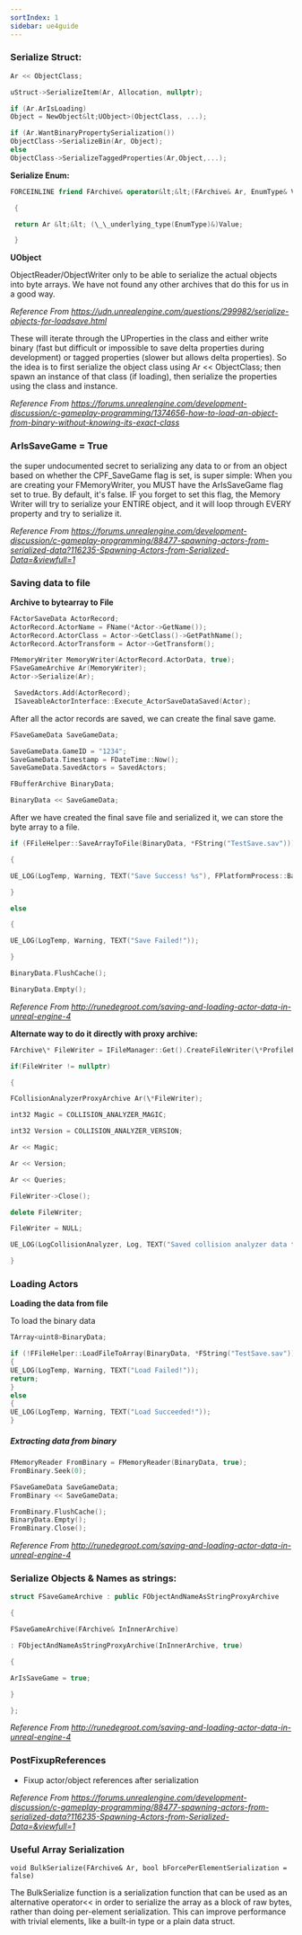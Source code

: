 ```yaml
---
sortIndex: 1
sidebar: ue4guide
---
```


### Serialize Struct:

```cpp
Ar << ObjectClass;

uStruct->SerializeItem(Ar, Allocation, nullptr);

if (Ar.ArIsLoading)
Object = NewObject&lt;UObject>(ObjectClass, ...);

if (Ar.WantBinaryPropertySerialization())
ObjectClass->SerializeBin(Ar, Object);
else
ObjectClass->SerializeTaggedProperties(Ar,Object,...);
```

**Serialize Enum:**

```cpp
FORCEINLINE friend FArchive& operator&lt;&lt;(FArchive& Ar, EnumType& Value)

 {

 return Ar &lt;&lt; (\_\_underlying_type(EnumType)&)Value;

 }
```

**UObject**

ObjectReader/ObjectWriter only to be able to serialize the actual objects into byte arrays. We have not found any other archives that do this for us in a good way.

*Reference From <https://udn.unrealengine.com/questions/299982/serialize-objects-for-loadsave.html>*

These will iterate through the UProperties in the class and either write binary (fast but difficult or impossible to save delta properties during development) or tagged properties (slower but allows delta properties). So the idea is to first serialize the object class using Ar &lt;&lt; ObjectClass; then spawn an instance of that class (if loading), then serialize the properties using the class and instance.

*Reference From <https://forums.unrealengine.com/development-discussion/c-gameplay-programming/1374656-how-to-load-an-object-from-binary-without-knowing-its-exact-class>*

### ArIsSaveGame = True

the super undocumented <span class="underline">secret to serializing any data to or from an object based on whether the CPF_SaveGame flag is set</span>, is super simple: When you are creating your FMemoryWriter, you MUST have the ArIsSaveGame flag set to true. By default, it's false. IF you forget to set this flag, the Memory Writer will try to serialize your ENTIRE object, and it will loop through EVERY property and try to serialize it.

*Reference From <https://forums.unrealengine.com/development-discussion/c-gameplay-programming/88477-spawning-actors-from-serialized-data?116235-Spawning-Actors-from-Serialized-Data=&viewfull=1>*

### Saving data to file

**Archive to bytearray to File**

```cpp
FActorSaveData ActorRecord;
ActorRecord.ActorName = FName(*Actor->GetName());
ActorRecord.ActorClass = Actor->GetClass()->GetPathName();
ActorRecord.ActorTransform = Actor->GetTransform();

FMemoryWriter MemoryWriter(ActorRecord.ActorData, true);
FSaveGameArchive Ar(MemoryWriter);
Actor->Serialize(Ar);

 SavedActors.Add(ActorRecord);
 ISaveableActorInterface::Execute_ActorSaveDataSaved(Actor);
```

After all the actor records are saved, we can create the final save game.

```cpp
FSaveGameData SaveGameData;

SaveGameData.GameID = "1234";
SaveGameData.Timestamp = FDateTime::Now();
SaveGameData.SavedActors = SavedActors;

FBufferArchive BinaryData;

BinaryData << SaveGameData;
```

After we have created the final save file and serialized it, we can store the byte array to a file.

```cpp
if (FFileHelper::SaveArrayToFile(BinaryData, *FString("TestSave.sav")))

{

UE_LOG(LogTemp, Warning, TEXT("Save Success! %s"), FPlatformProcess::BaseDir());

}

else

{

UE_LOG(LogTemp, Warning, TEXT("Save Failed!"));

}

BinaryData.FlushCache();

BinaryData.Empty();
```

*Reference From <http://runedegroot.com/saving-and-loading-actor-data-in-unreal-engine-4>*

**Alternate way to do it directly with proxy archive:**

```cpp
FArchive\* FileWriter = IFileManager::Get().CreateFileWriter(\*ProfileFileName);

if(FileWriter != nullptr)

{

FCollisionAnalyzerProxyArchive Ar(\*FileWriter);

int32 Magic = COLLISION_ANALYZER_MAGIC;

int32 Version = COLLISION_ANALYZER_VERSION;

Ar << Magic;

Ar << Version;

Ar << Queries;

FileWriter->Close();

delete FileWriter;

FileWriter = NULL;

UE_LOG(LogCollisionAnalyzer, Log, TEXT("Saved collision analyzer data to file '%s'."), \*ProfileFileName);

}
```

### Loading Actors

**Loading the data from file**

To load the binary data

```cpp
TArray<uint8>BinaryData;

if (!FFileHelper::LoadFileToArray(BinaryData, *FString("TestSave.sav")))
{
UE_LOG(LogTemp, Warning, TEXT("Load Failed!"));
return;
}
else
{
UE_LOG(LogTemp, Warning, TEXT("Load Succeeded!"));
}
```

##### Extracting data from binary

```cpp
FMemoryReader FromBinary = FMemoryReader(BinaryData, true);
FromBinary.Seek(0);

FSaveGameData SaveGameData;
FromBinary << SaveGameData;

FromBinary.FlushCache();
BinaryData.Empty();
FromBinary.Close();
```

*Reference From <http://runedegroot.com/saving-and-loading-actor-data-in-unreal-engine-4>*

### Serialize Objects & Names as strings:

```cpp
struct FSaveGameArchive : public FObjectAndNameAsStringProxyArchive

{

FSaveGameArchive(FArchive& InInnerArchive)

: FObjectAndNameAsStringProxyArchive(InInnerArchive, true)

{

ArIsSaveGame = true;

}

};
```

*Reference From <http://runedegroot.com/saving-and-loading-actor-data-in-unreal-engine-4>*

### PostFixupReferences

- Fixup actor/object references after serialization

*Reference From <https://forums.unrealengine.com/development-discussion/c-gameplay-programming/88477-spawning-actors-from-serialized-data?116235-Spawning-Actors-from-Serialized-Data=&viewfull=1>*


### Useful Array Serialization

`void BulkSerialize(FArchive& Ar, bool bForcePerElementSerialization = false)`

The BulkSerialize function is a serialization function that can be used as an alternative operator<< in order to serialize the array as a block of raw bytes, rather than doing per-element serialization. This can improve performance with trivial elements, like a built-in type or a plain data struct.

